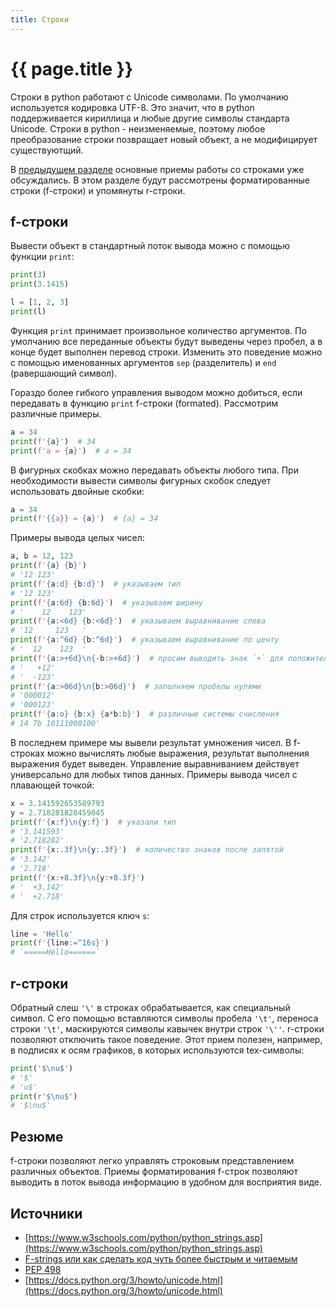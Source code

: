 ```yaml
---
title: Строки
---
```


# {{ page.title }}

Строки в python работают с Unicode символами. По умолчанию используется кодировка UTF-8. Это значит, что в python поддерживается кириллица и любые другие символы стандарта Unicode. Строки в python - неизменяемые, поэтому любое преобразование строки позвращает новый объект, а не модифицирует существуютщий.

В [предыдущем разделе](basics) основные приемы работы со строками уже обсуждались. В этом разделе будут рассмотрены форматированные строки (f-строки) и упомянуты r-строки.

## f-строки

Вывести объект в стандартный поток вывода можно с помощью функции `print`:

```py
print(3)
print(3.1415)

l = [1, 2, 3]
print(l)
```

Функция `print` принимает произвольное количество аргументов. По умолчанию все переданные объекты будут выведены через пробел, а в конце будет выполнен перевод строки. Изменить это поведение можно с помощью именованных аргументов `sep` (разделитель) и `end` (равершающий символ).

Гораздо более гибкого управления выводом можно добиться, если передавать в функцию `print` f-строки (formated). Рассмотрим различные примеры.

```py
a = 34
print(f'{a}')  # 34
print(f'a = {a}')  # a = 34
```

В фигурных скобках можно передавать объекты любого типа. При необходимости вывести символы фигурных скобок следует использовать двойные скобки:

```py
a = 34
print(f'{{a}} = {a}')  # {a} = 34
```

Примеры вывода целых чисел:

```py
a, b = 12, 123
print(f'{a} {b}')
# '12 123'
print(f'{a:d} {b:d}')  # указываем тип
# '12 123'
print(f'{a:6d} {b:6d}')  # указываем ширину
# '    12    123'
print(f'{a:<6d} {b:<6d}')  # указываем выравнивание слева
# '12     123   '
print(f'{a:^6d} {b:^6d}')  # указываем выравнивание по центу
# '  12    123  '
print(f'{a:>+6d}\n{-b:>+6d}')  # просим выводить знак `+` для положительных чисел
# '   +12'
# '  -123'
print(f'{a:>06d}\n{b:>06d}')  # заполняем пробелы нулями
# '000012'
# '000123'
print(f'{a:o} {b:x} {a*b:b}')  # различные системы счисления
# 14 7b 10111000100'
```

В последнем примере мы вывели результат умножения чисел. В f-строках можно вычислять любые выражения, результат выполнения выражения будет выведен. Управление выравниванием действует универсально для любых типов данных. Примеры вывода чисел с плавающей точкой:

```py
x = 3.141592653589793
y = 2.718281828459045
print(f'{x:f}\n{y:f}')  # указали тип
# '3.141593'
# '2.718282'
print(f'{x:.3f}\n{y:.3f}')  # количество знаков после запятой
# '3.142'
# '2.718'
print(f'{x:+8.3f}\n{y:+8.3f}')
# '  +3.142'
# '  +2.718'
```

Для строк используется ключ `s`:

```py
line = 'Hello'
print(f'{line:=^16s}')
# `=====Hello======`
```

## r-строки

Обратный слеш `'\'` в строках обрабатывается, как специальный символ. С его помощью вставляются символы пробела `'\t'`, переноса строки `'\t'`, маскируются символы кавычек внутри строк `'\''`. r-строки позволяют отключить такое поведение. Этот прием полезен, например, в подписях к осям графиков, в которых используются tex-символы:

```py
print('$\nu$')
# '$'
# 'u$'
print(r'$\nu$')
# '$\nu$'
```

## Резюме

f-строки позволяют легко управлять строковым представлением различных объектов. Приемы форматирования f-строк позволяют выводить в поток вывода информацию в удобном для восприятия виде.

## Источники

* [https://www.w3schools.com/python/python_strings.asp](https://www.w3schools.com/python/python_strings.asp)
* [F-strings или как сделать код чуть более быстрым и читаемым](https://habr.com/ru/post/462179/)
* [PEP 498](https://www.python.org/dev/peps/pep-0498/)
* [https://docs.python.org/3/howto/unicode.html](https://docs.python.org/3/howto/unicode.html)